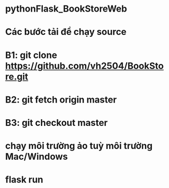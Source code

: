 # pythonFlask_BookStoreWeb

# Các bước tải để chạy source

# B1: git clone https://github.com/vh2504/BookStore.git

# B2: git fetch origin master

# B3: git checkout master

# chạy môi trường ảo tuỳ môi trường Mac/Windows

# flask run
